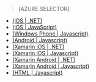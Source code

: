 > [AZURE.SELECTOR]
- [(iOS | .NET)](/zh-cn/documentation/articles/mobile-services-dotnet-backend-ios-get-started-users/)
- [(iOS | JavaScript)](/zh-cn/documentation/articles/mobile-services-ios-get-started-users/)
- [(Windows Phone | Javascript)](/zh-cn/documentation/articles/mobile-services-windows-phone-get-started-users/)
- [(Android | Javascript)](/zh-cn/documentation/articles/mobile-services-android-get-started-users/)
- [(Xamarin iOS | .NET)](/zh-cn/documentation/articles/mobile-services-dotnet-backend-xamarin-ios-get-started-users/)
- [(Xamarin iOS | Javascript)](/zh-cn/documentation/articles/partner-xamarin-mobile-services-ios-get-started-users/)
- [(Xamarin Android | .NET)](/zh-cn/documentation/articles/mobile-services-dotnet-backend-xamarin-android-get-started-users/)
- [(Xamarin Android | Javascript)](/zh-cn/documentation/articles/partner-xamarin-mobile-services-android-get-started-users/)
- [(HTML | Javascript)](/zh-cn/documentation/articles/mobile-services-html-get-started-users/)

<!---HONumber=82-->